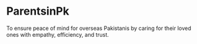 # ParentsinPk
To ensure peace of mind for overseas Pakistanis by caring for their loved ones with empathy, efficiency, and trust.
